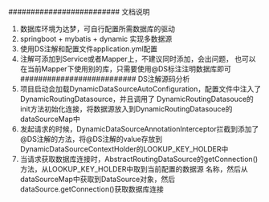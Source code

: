 #########################
文档说明
1. 数据库环境为达梦，可自行配置所需数据库的驱动
2. springboot + mybatis + dynamic 实现多数据源
3. 使用DS注解和配置文件application.yml配置
4. 注解可添加到Service或者Mapper上，不建议同时添加，会出问题，
   也可以在当前Mapper下使用别的库，只需要使用@DS标注注明数据库即可
##########################
DS注解源码分析
1. 项目启动会加载DynamicDataSourceAutoConfiguration，配置文件中注入了DynamicRoutingDatasource，并且调用了
DynamicRoutingDatasouce的init方法初始化连接，将数据源放入到DynamicRoutingDatasouce的dataSourceMap中
2. 发起请求的时候，DynamicDataSourceAnnotationInterceptor拦截到添加了@DS注解的方法，将@DS注解的value存放到DynamicDataSourceContextHolder的LOOKUP_KEY_HOLDER中
3. 当请求获取数据库连接时，AbstractRoutingDataSource的getConnection()方法，从LOOKUP_KEY_HOLDER中取到当前配置的数据源
   名称，然后从dataSourceMap中获取到DataSource对象，然后dataSource.getConnection()获取数据库连接
   